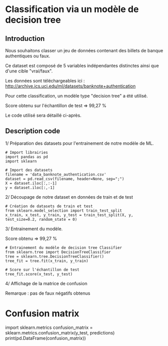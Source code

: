 # Classification via un modèle de decision tree

## Introduction

Nous souhaitons classer un jeu de données contenant des billets de banque authentiques ou faux.

Ce dataset est composé de 5 variables indépendantes distinctes ainsi que d'une cible "vrai/faux".

Les données sont téléchargeables ici : http://archive.ics.uci.edu/ml/datasets/banknote+authentication 

Pour cette classification, un modèle type "decision tree" a été utilisé.

Score obtenu sur l'échantillon de test => 99,27 %

Le code utilisé sera détaillé ci-après.

## Description code

1/ Préparation des datasets pour l'entrainement de notre modèle de ML.

```
# Import librairies
import pandas as pd
import sklearn

# Import des datasets
filename = 'data_banknote_authentication.csv'
dataset = pd.read_csv(filename, header=None, sep=";")
X = dataset.iloc[:,:-1]
y = dataset.iloc[:,-1]
```

2/ Découpage de notre dataset en données de train et de test 

```
# Création de datasets de train et test 
from sklearn.model_selection import train_test_split
x_train, x_test, y_train, y_test = train_test_split(X, y, test_size=0.2, random_state = 0)
```

3/ Entrainement du modèle.

Score obtenu => 99,27 %

```
# Entrainement du modèle de decision tree Classifier
from sklearn.tree import DecisionTreeClassifier
tree = sklearn.tree.DecisionTreeClassifier()
tree_fit = tree.fit(x_train, y_train)

# Score sur l'échantillon de test
tree_fit.score(x_test, y_test) 
```

4/ Affichage de la matrice de confusion

Remarque : pas de faux négatifs obtenus

# Confusion matrix
import sklearn.metrics
confusion_matrix = sklearn.metrics.confusion_matrix(y_test, predictions)
print(pd.DataFrame(confusion_matrix))